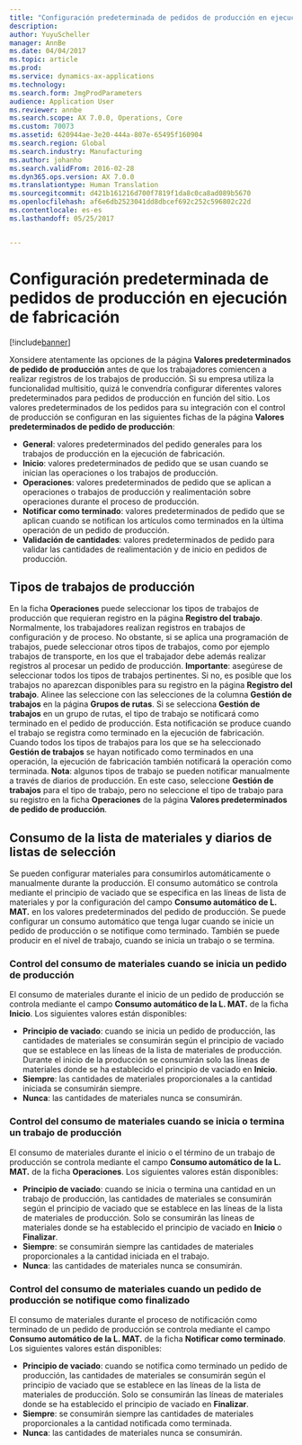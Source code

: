 ```yaml
---
title: "Configuración predeterminada de pedidos de producción en ejecución de fabricación"
description: 
author: YuyuScheller
manager: AnnBe
ms.date: 04/04/2017
ms.topic: article
ms.prod: 
ms.service: dynamics-ax-applications
ms.technology: 
ms.search.form: JmgProdParameters
audience: Application User
ms.reviewer: annbe
ms.search.scope: AX 7.0.0, Operations, Core
ms.custom: 70073
ms.assetid: 620944ae-3e20-444a-807e-65495f160904
ms.search.region: Global
ms.search.industry: Manufacturing
ms.author: johanho
ms.search.validFrom: 2016-02-28
ms.dyn365.ops.version: AX 7.0.0
ms.translationtype: Human Translation
ms.sourcegitcommit: d421b161216d700f7819f1da8c0ca8ad089b5670
ms.openlocfilehash: af6e6db2523041dd8dbcef692c252c596802c22d
ms.contentlocale: es-es
ms.lasthandoff: 05/25/2017


---
```


# <a name="production-order-defaults-in-manufacturing-execution"></a>Configuración predeterminada de pedidos de producción en ejecución de fabricación

[!include[banner](../includes/banner.md)]




Xonsidere atentamente las opciones de la página **Valores predeterminados de pedido de producción** antes de que los trabajadores comiencen a realizar registros de los trabajos de producción. Si su empresa utiliza la funcionalidad multisitio, quizá le convendría configurar diferentes valores predeterminados para pedidos de producción en función del sitio. Los valores predeterminados de los pedidos para su integración con el control de producción se configuran en las siguientes fichas de la página **Valores predeterminados de pedido de producción**:

-   **General**: valores predeterminados del pedido generales para los trabajos de producción en la ejecución de fabricación.
-   **Inicio**: valores predeterminados de pedido que se usan cuando se inician las operaciones o los trabajos de producción.
-   **Operaciones**: valores predeterminados de pedido que se aplican a operaciones o trabajos de producción y realimentación sobre operaciones durante el proceso de producción.
-   **Notificar como terminado**: valores predeterminados de pedido que se aplican cuando se notifican los artículos como terminados en la última operación de un pedido de producción.
-   **Validación de cantidades**: valores predeterminados de pedido para validar las cantidades de realimentación y de inicio en pedidos de producción.

## <a name="types-of-production-jobs"></a>Tipos de trabajos de producción
En la ficha **Operaciones** puede seleccionar los tipos de trabajos de producción que requieran registro en la página **Registro del trabajo**. Normalmente, los trabajadores realizan registros en trabajos de configuración y de proceso. No obstante, si se aplica una programación de trabajos, puede seleccionar otros tipos de trabajos, como por ejemplo trabajos de transporte, en los que el trabajador debe además realizar registros al procesar un pedido de producción. **Importante**: asegúrese de seleccionar todos los tipos de trabajos pertinentes. Si no, es posible que los trabajos no aparezcan disponibles para su registro en la página **Registro del trabajo**. Alinee las seleccione con las selecciones de la columna **Gestión de trabajos** en la página **Grupos de rutas**. Si se selecciona **Gestión de trabajos** en un grupo de rutas, el tipo de trabajo se notificará como terminado en el pedido de producción. Esta notificación se produce cuando el trabajo se registra como terminado en la ejecución de fabricación. Cuando todos los tipos de trabajos para los que se ha seleccionado **Gestión de trabajos** se hayan notificado como terminados en una operación, la ejecución de fabricación también notificará la operación como terminada. **Nota**: algunos tipos de trabajo se pueden notificar manualmente a través de diarios de producción. En este caso, seleccione **Gestión de trabajos** para el tipo de trabajo, pero no seleccione el tipo de trabajo para su registro en la ficha **Operaciones** de la página **Valores predeterminados de pedido de producción**.

## <a name="bom-consumption-and-picking-list-journals"></a>Consumo de la lista de materiales y diarios de listas de selección
Se pueden configurar materiales para consumirlos automáticamente o manualmente durante la producción. El consumo automático se controla mediante el principio de vaciado que se especifica en las líneas de lista de materiales y por la configuración del campo **Consumo automático de L. MAT.** en los valores predeterminados del pedido de producción. Se puede configurar un consumo automático que tenga lugar cuando se inicie un pedido de producción o se notifique como terminado. También se puede producir en el nivel de trabajo, cuando se inicia un trabajo o se termina.

### <a name="controlling-material-consumption-when-a-production-order-is-started"></a>Control del consumo de materiales cuando se inicia un pedido de producción

El consumo de materiales durante el inicio de un pedido de producción se controla mediante el campo **Consumo automático de la L. MAT.** de la ficha **Inicio**. Los siguientes valores están disponibles:

-   **Principio de vaciado**: cuando se inicia un pedido de producción, las cantidades de materiales se consumirán según el principio de vaciado que se establece en las líneas de la lista de materiales de producción. Durante el inicio de la producción se consumirán solo las líneas de materiales donde se ha establecido el principio de vaciado en **Inicio**.
-   **Siempre**: las cantidades de materiales proporcionales a la cantidad iniciada se consumirán siempre.
-   **Nunca**: las cantidades de materiales nunca se consumirán.

### <a name="controlling-material-consumption-when-a-production-job-is-started-or-completed"></a>Control del consumo de materiales cuando se inicia o termina un trabajo de producción

El consumo de materiales durante el inicio o el término de un trabajo de producción se controla mediante el campo **Consumo automático de la L. MAT.** de la ficha **Operaciones**. Los siguientes valores están disponibles:

-   **Principio de vaciado**: cuando se inicia o termina una cantidad en un trabajo de producción, las cantidades de materiales se consumirán según el principio de vaciado que se establece en las líneas de la lista de materiales de producción. Solo se consumirán las líneas de materiales donde se ha establecido el principio de vaciado en **Inicio** o **Finalizar**.
-   **Siempre**: se consumirán siempre las cantidades de materiales proporcionales a la cantidad iniciada en el trabajo.
-   **Nunca**: las cantidades de materiales nunca se consumirán.

### <a name="controlling-material-consumption-when-a-production-order-is-reported-as-finished"></a>Control del consumo de materiales cuando un pedido de producción se notifique como finalizado

El consumo de materiales durante el proceso de notificación como terminado de un pedido de producción se controla mediante el campo **Consumo automático de la L. MAT.** de la ficha **Notificar como terminado**. Los siguientes valores están disponibles:

-   **Principio de vaciado**: cuando se notifica como terminado un pedido de producción, las cantidades de materiales se consumirán según el principio de vaciado que se establece en las líneas de la lista de materiales de producción. Solo se consumirán las líneas de materiales donde se ha establecido el principio de vaciado en **Finalizar**.
-   **Siempre**: se consumirán siempre las cantidades de materiales proporcionales a la cantidad notificada como terminada.
-   **Nunca**: las cantidades de materiales nunca se consumirán.





